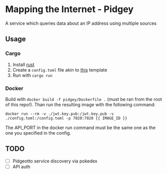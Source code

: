 # Mapping the Internet - Pidgey
A service which queries data about an IP address using multiple sources

## Usage
### Cargo
1. Install [rust](https://www.rust-lang.org/learn/get-started)
2. Create a `config.toml` file akin to [this](./config/config.toml) template
3. Run with `cargo run`

### Docker
Build with `docker build -f pidgey/Dockerfile .` (must be ran from the root of this repo!). Than run the resulting image with the following command:
```
docker run --rm -v ./jwt.key.pub:/jwt.key.pub -v ./config.toml:/config.toml -p 7020:7020 {{ IMAGE_ID }}
```

The API_PORT in the docker run command must be the same one as the one you specified in the config.

## TODO
- [ ] Pidgeotto service discovery via pokedex
- [ ] API auth
